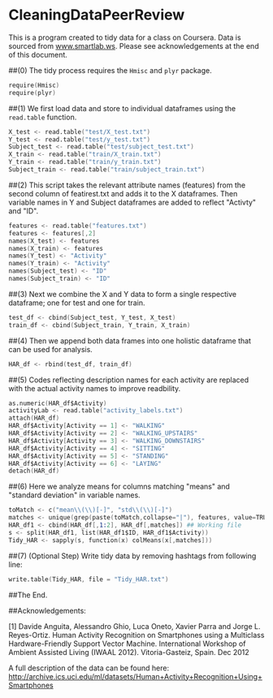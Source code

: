 CleaningDataPeerReview
======================

This is a program created to tidy data for a class on Coursera. Data is sourced from www.smartlab.ws. Please see acknowledgements at the end of this document. 

##(0) The tidy process requires the `Hmisc` and `plyr` package.

```S
require(Hmisc)
require(plyr)
```

##(1) We first load data and store to individual dataframes using the `read.table` function.

```S
X_test <- read.table("test/X_test.txt")
Y_test <- read.table("test/y_test.txt")
Subject_test <- read.table("test/subject_test.txt")
X_train <- read.table("train/X_train.txt")
Y_train <- read.table("train/y_train.txt")
Subject_train <- read.table("train/subject_train.txt")
```

##(2) This script takes the relevant attribute names (features) from the second column of featirest.txt and adds it to the X dataframes. Then variable names in Y and Subject dataframes are added to reflect "Activty" and "ID".

```S
features <- read.table("features.txt")
features <- features[,2]
names(X_test) <- features
names(X_train) <- features
names(Y_test) <- "Activity"
names(Y_train) <- "Activity"
names(Subject_test) <- "ID"
names(Subject_train) <- "ID"
```

##(3) Next we combine the X and Y data to form a single respective dataframe; one for test and one for train.

```S
test_df <- cbind(Subject_test, Y_test, X_test)
train_df <- cbind(Subject_train, Y_train, X_train)
```

##(4) Then we append both data frames into one holistic dataframe that can be used for analysis.

```S
HAR_df <- rbind(test_df, train_df)
```

##(5) Codes reflecting description names for each activity are replaced with the actual activity names to improve readbility.

```S
as.numeric(HAR_df$Activity)
activityLab <- read.table("activity_labels.txt")
attach(HAR_df)
HAR_df$Activity[Activity == 1] <- "WALKING"
HAR_df$Activity[Activity == 2] <- "WALKING_UPSTAIRS"
HAR_df$Activity[Activity == 3] <- "WALKING_DOWNSTAIRS"
HAR_df$Activity[Activity == 4] <- "SITTING"
HAR_df$Activity[Activity == 5] <- "STANDING"
HAR_df$Activity[Activity == 6] <- "LAYING"
detach(HAR_df)
```

##(6) Here we analyze means for columns matching "means" and "standard deviation" in variable names.

```S
toMatch <- c("mean\\(\\)[-]", "std\\(\\)[-]")
matches <- unique(grep(paste(toMatch,collapse="|"), features, value=TRUE))
HAR_df1 <- cbind(HAR_df[,1:2], HAR_df[,matches]) ## Working file
s <- split(HAR_df1, list(HAR_df1$ID, HAR_df1$Activity))
Tidy_HAR <- sapply(s, function(x) colMeans(x[,matches]))
```

##(7) (Optional Step) Write tidy data by removing hashtags from following line:

```S
write.table(Tidy_HAR, file = "Tidy_HAR.txt")
```


##The End. 

##Acknowledgements:

[1] Davide Anguita, Alessandro Ghio, Luca Oneto, Xavier Parra and Jorge L. Reyes-Ortiz. Human Activity Recognition on Smartphones using a Multiclass Hardware-Friendly Support Vector Machine. International Workshop of Ambient Assisted Living (IWAAL 2012). Vitoria-Gasteiz, Spain. Dec 2012

A full description of the data can be found here: http://archive.ics.uci.edu/ml/datasets/Human+Activity+Recognition+Using+Smartphones 
